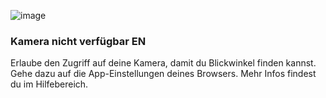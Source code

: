 ![image](/assets/items/dialogs/medias/camera-unavailable.svg)

### Kamera nicht verfügbar EN

Erlaube den Zugriff auf deine Kamera, damit du Blickwinkel finden kannst. Gehe dazu auf die App-Einstellungen deines Browsers. Mehr Infos findest du im Hilfebereich.
